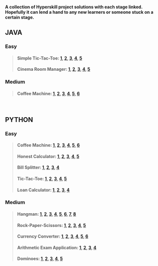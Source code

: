 #### A collection of Hyperskill project solutions with each stage linked. Hopefully it can lend a hand to any new learners or someone stuck on a certain stage.


## JAVA

### Easy
> #### Simple Tic-Tac-Toe: [1](https://github.com/PeterJSims/Hyperskill/tree/main/Java/Simple%20Tic-Tac-Toe/step1), [2](https://github.com/PeterJSims/Hyperskill/tree/main/Java/Simple%20Tic-Tac-Toe/step2), [3](https://github.com/PeterJSims/Hyperskill/tree/main/Java/Simple%20Tic-Tac-Toe/step3), [4](https://github.com/PeterJSims/Hyperskill/tree/main/Java/Simple%20Tic-Tac-Toe/step4), [5](https://github.com/PeterJSims/Hyperskill/tree/main/Java/Simple%20Tic-Tac-Toe/step5)
> #### Cinema Room Manager: [1](https://github.com/PeterJSims/Hyperskill/tree/main/Java/Cinema%20Room%20Manager/step1), [2](https://github.com/PeterJSims/Hyperskill/tree/main/Java/Cinema%20Room%20Manager/step2), [3](https://github.com/PeterJSims/Hyperskill/tree/main/Java/Cinema%20Room%20Manager/step3), [4](https://github.com/PeterJSims/Hyperskill/tree/main/Java/Cinema%20Room%20Manager/step4), [5](https://github.com/PeterJSims/Hyperskill/tree/main/Java/Cinema%20Room%20Manager/step5)

### Medium
> #### Coffee Machine: [1](https://github.com/PeterJSims/Hyperskill/tree/main/Java/Coffee%20Machine/step1), [2](https://github.com/PeterJSims/Hyperskill/tree/main/Java/Coffee%20Machine/step2), [3](https://github.com/PeterJSims/Hyperskill/tree/main/Java/Coffee%20Machine/step3), [4](https://github.com/PeterJSims/Hyperskill/tree/main/Java/Coffee%20Machine/step4), [5](https://github.com/PeterJSims/Hyperskill/tree/main/Java/Coffee%20Machine/step5), [6](https://github.com/PeterJSims/Hyperskill/tree/main/Java/Coffee%20Machine/step6)

<br/>

## PYTHON

### Easy
> #### Coffee Machine: [1](https://github.com/PeterJSims/Hyperskill/tree/main/Python/Coffee%20Machine%20-%20PYTHON/Coffee%20Machine/task/stage_1), [2](https://github.com/PeterJSims/Hyperskill/tree/main/Python/Coffee%20Machine%20-%20PYTHON/Coffee%20Machine/task/stage_2), [3](https://github.com/PeterJSims/Hyperskill/tree/main/Python/Coffee%20Machine%20-%20PYTHON/Coffee%20Machine/task/stage_3), [4](https://github.com/PeterJSims/Hyperskill/tree/main/Python/Coffee%20Machine%20-%20PYTHON/Coffee%20Machine/task/stage_4), [5](https://github.com/PeterJSims/Hyperskill/tree/main/Python/Coffee%20Machine%20-%20PYTHON/Coffee%20Machine/task/stage_5), [6](https://github.com/PeterJSims/Hyperskill/tree/main/Python/Coffee%20Machine%20-%20PYTHON/Coffee%20Machine/task/machine)
> #### Honest Calculator: [1](https://github.com/PeterJSims/Hyperskill/tree/main/Python/Honest%20Calculator%20-%20PYTHON/Honest%20Calculator/step_1), [2](https://github.com/PeterJSims/Hyperskill/tree/main/Python/Honest%20Calculator%20-%20PYTHON/Honest%20Calculator/step_2), [3](https://github.com/PeterJSims/Hyperskill/tree/main/Python/Honest%20Calculator%20-%20PYTHON/Honest%20Calculator/step_3), [4](https://github.com/PeterJSims/Hyperskill/tree/main/Python/Honest%20Calculator%20-%20PYTHON/Honest%20Calculator/step_4), [5](https://github.com/PeterJSims/Hyperskill/tree/main/Python/Honest%20Calculator%20-%20PYTHON/Honest%20Calculator/task)
> #### Bill Splitter: [1](https://github.com/PeterJSims/Hyperskill/tree/main/Python/Bill%20Splitter%20-%20PYTHON/Bill%20Splitter/step_1), [2](https://github.com/PeterJSims/Hyperskill/tree/main/Python/Bill%20Splitter%20-%20PYTHON/Bill%20Splitter/step_2), [3](https://github.com/PeterJSims/Hyperskill/tree/main/Python/Bill%20Splitter%20-%20PYTHON/Bill%20Splitter/step_3), [4](https://github.com/PeterJSims/Hyperskill/tree/main/Python/Bill%20Splitter%20-%20PYTHON/Bill%20Splitter/task)
> #### Tic-Tac-Toe: [1](https://github.com/PeterJSims/Hyperskill/tree/main/Python/Simple%20Tic-Tac-Toe%20-%20PYTHON/Simple%20Tic-Tac-Toe/step_1), [2](https://github.com/PeterJSims/Hyperskill/tree/main/Python/Simple%20Tic-Tac-Toe%20-%20PYTHON/Simple%20Tic-Tac-Toe/step_2), [3](https://github.com/PeterJSims/Hyperskill/tree/main/Python/Simple%20Tic-Tac-Toe%20-%20PYTHON/Simple%20Tic-Tac-Toe/step_3), [4](https://github.com/PeterJSims/Hyperskill/tree/main/Python/Simple%20Tic-Tac-Toe%20-%20PYTHON/Simple%20Tic-Tac-Toe/step_4), [5](https://github.com/PeterJSims/Hyperskill/tree/main/Python/Simple%20Tic-Tac-Toe%20-%20PYTHON/Simple%20Tic-Tac-Toe/task)
> #### Loan Calculator: [1](https://github.com/PeterJSims/Hyperskill/tree/main/Python/Loan%20Calculator%20-%20PYTHON/Loan%20Calculator/step_1), [2](https://github.com/PeterJSims/Hyperskill/tree/main/Python/Loan%20Calculator%20-%20PYTHON/Loan%20Calculator/step_2), [3](https://github.com/PeterJSims/Hyperskill/tree/main/Python/Loan%20Calculator%20-%20PYTHON/Loan%20Calculator/step_3), [4](https://github.com/PeterJSims/Hyperskill/tree/main/Python/Loan%20Calculator%20-%20PYTHON/Loan%20Calculator/task/creditcalc)

### Medium
> #### Hangman: [1](https://github.com/PeterJSims/Hyperskill/tree/main/Python/Hangman%20-%20PYTHON/Hangman/step_1), [2](https://github.com/PeterJSims/Hyperskill/tree/main/Python/Hangman%20-%20PYTHON/Hangman/step_2), [3](https://github.com/PeterJSims/Hyperskill/tree/main/Python/Hangman%20-%20PYTHON/Hangman/step_3), [4](https://github.com/PeterJSims/Hyperskill/tree/main/Python/Hangman%20-%20PYTHON/Hangman/step_4), [5](https://github.com/PeterJSims/Hyperskill/tree/main/Python/Hangman%20-%20PYTHON/Hangman/step_5), [6](https://github.com/PeterJSims/Hyperskill/tree/main/Python/Hangman%20-%20PYTHON/Hangman/step_6), [7](https://github.com/PeterJSims/Hyperskill/tree/main/Python/Hangman%20-%20PYTHON/Hangman/step_7), [8](https://github.com/PeterJSims/Hyperskill/tree/main/Python/Hangman%20-%20PYTHON/Hangman/task/hangman)
> #### Rock-Paper-Scissors: [1](https://github.com/PeterJSims/Hyperskill/tree/main/Python/Rock-Paper-Scissors%20-%20PYTHON/Rock-Paper-Scissors/step_1), [2](https://github.com/PeterJSims/Hyperskill/tree/main/Python/Rock-Paper-Scissors%20-%20PYTHON/Rock-Paper-Scissors/step_2), [3](https://github.com/PeterJSims/Hyperskill/tree/main/Python/Rock-Paper-Scissors%20-%20PYTHON/Rock-Paper-Scissors/step_3), [4](https://github.com/PeterJSims/Hyperskill/tree/main/Python/Rock-Paper-Scissors%20-%20PYTHON/Rock-Paper-Scissors/step_4), [5](https://github.com/PeterJSims/Hyperskill/tree/main/Python/Rock-Paper-Scissors%20-%20PYTHON/Rock-Paper-Scissors/task)
> #### Currency Converter: [1](https://github.com/PeterJSims/Hyperskill/tree/main/Python/Currency%20Converter%20-%20PYTHON/Currency%20Converter/step_1), [2](https://github.com/PeterJSims/Hyperskill/tree/main/Python/Currency%20Converter%20-%20PYTHON/Currency%20Converter/step_2), [3](https://github.com/PeterJSims/Hyperskill/tree/main/Python/Currency%20Converter%20-%20PYTHON/Currency%20Converter/step_3), [4](https://github.com/PeterJSims/Hyperskill/tree/main/Python/Currency%20Converter%20-%20PYTHON/Currency%20Converter/step_4), [5](https://github.com/PeterJSims/Hyperskill/tree/main/Python/Currency%20Converter%20-%20PYTHON/Currency%20Converter/step_5), [6](https://github.com/PeterJSims/Hyperskill/tree/main/Python/Currency%20Converter%20-%20PYTHON/Currency%20Converter/task/cconverter)
> #### Arithmetic Exam Application: [1](https://github.com/PeterJSims/Hyperskill/tree/main/Python/Arithmetic%20Exam%20Application%20-%20PYTHON/Arithmetic%20Exam%20Application/step_1), [2](https://github.com/PeterJSims/Hyperskill/tree/main/Python/Arithmetic%20Exam%20Application%20-%20PYTHON/Arithmetic%20Exam%20Application/step_2), [3](https://github.com/PeterJSims/Hyperskill/tree/main/Python/Arithmetic%20Exam%20Application%20-%20PYTHON/Arithmetic%20Exam%20Application/step_3), [4](https://github.com/PeterJSims/Hyperskill/tree/main/Python/Arithmetic%20Exam%20Application%20-%20PYTHON/Arithmetic%20Exam%20Application/task)
> #### Dominoes: [1](https://github.com/PeterJSims/Hyperskill/tree/main/Python/Dominoes%20-%20PYTHON/Dominoes/step_1), [2](https://github.com/PeterJSims/Hyperskill/tree/main/Python/Dominoes%20-%20PYTHON/Dominoes/step_2), [3](https://github.com/PeterJSims/Hyperskill/tree/main/Python/Dominoes%20-%20PYTHON/Dominoes/step_3), [4](https://github.com/PeterJSims/Hyperskill/tree/main/Python/Dominoes%20-%20PYTHON/Dominoes/step_4), [5](https://github.com/PeterJSims/Hyperskill/tree/main/Python/Dominoes%20-%20PYTHON/Dominoes/task/dominoes)









